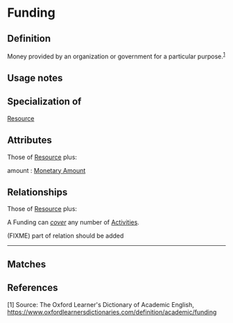 # Funding

## Definition
Money provided by an organization or government for a particular purpose.<sup>[1](#fn1)</sup>

## Usage notes


## Specialization of
[Resource](../entities/Resource.md)

## Attributes
Those of [Resource](../entities/Resource.md) plus:

amount : [Monetary Amount](../datatypes/Monetary_Amount.md)

## Relationships
Those of [Resource](../entities/Resource.md) plus:

<a name="rel__cover">A Funding can *[cover](../entities/Activity.md#user-content-rel__be-covered-by)* any number of [Activities](../entities/Activity.md).</a>

(FIXME) part of relation should be added

---
## Matches


## References
<a name="fn1">\[1\]</a> Source: The Oxford Learner's Dictionary of Academic English, https://www.oxfordlearnersdictionaries.com/definition/academic/funding
